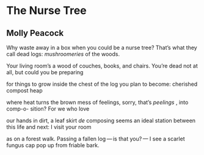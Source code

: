 # The Nurse Tree
## Molly Peacock
Why waste away in a box
when you could be a nurse tree?
That’s what they call dead logs:
 _mushroomeries_ of the woods.

Your living room’s a wood
of couches, books, and chairs.
You’re dead not at all, but
could you be preparing

for things to grow inside
the chest of the log
you plan to become:
cherished compost heap

where heat turns the brown
mess of feelings, sorry,
that’s _peelings_ , into comp-o-
sition? For we who love

our hands in dirt, a leaf skirt
 _de_ composing seems an ideal
station between this life and
next: I visit your room

as on a forest walk. Passing
a fallen log — is that you? —
I see a scarlet fungus cap
pop up from friable bark.